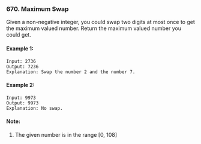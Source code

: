 ### 670. Maximum Swap

Given a non-negative integer, you could swap two digits at most once to get the maximum valued number. Return the maximum valued number you could get.

#### Example 1:
```
Input: 2736
Output: 7236
Explanation: Swap the number 2 and the number 7.
```

#### Example 2:
```
Input: 9973
Output: 9973
Explanation: No swap.
```

#### Note:
1. The given number is in the range [0, 108]

